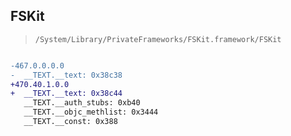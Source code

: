 ## FSKit

> `/System/Library/PrivateFrameworks/FSKit.framework/FSKit`

```diff

-467.0.0.0.0
-  __TEXT.__text: 0x38c38
+470.40.1.0.0
+  __TEXT.__text: 0x38c44
   __TEXT.__auth_stubs: 0xb40
   __TEXT.__objc_methlist: 0x3444
   __TEXT.__const: 0x388

```
